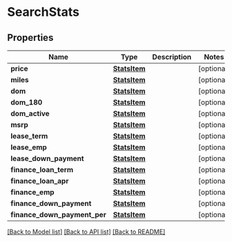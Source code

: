 # SearchStats

## Properties
Name | Type | Description | Notes
------------ | ------------- | ------------- | -------------
**price** | [**StatsItem**](StatsItem.md) |  | [optional] 
**miles** | [**StatsItem**](StatsItem.md) |  | [optional] 
**dom** | [**StatsItem**](StatsItem.md) |  | [optional] 
**dom_180** | [**StatsItem**](StatsItem.md) |  | [optional] 
**dom_active** | [**StatsItem**](StatsItem.md) |  | [optional] 
**msrp** | [**StatsItem**](StatsItem.md) |  | [optional] 
**lease_term** | [**StatsItem**](StatsItem.md) |  | [optional] 
**lease_emp** | [**StatsItem**](StatsItem.md) |  | [optional] 
**lease_down_payment** | [**StatsItem**](StatsItem.md) |  | [optional] 
**finance_loan_term** | [**StatsItem**](StatsItem.md) |  | [optional] 
**finance_loan_apr** | [**StatsItem**](StatsItem.md) |  | [optional] 
**finance_emp** | [**StatsItem**](StatsItem.md) |  | [optional] 
**finance_down_payment** | [**StatsItem**](StatsItem.md) |  | [optional] 
**finance_down_payment_per** | [**StatsItem**](StatsItem.md) |  | [optional] 

[[Back to Model list]](../README.md#documentation-for-models) [[Back to API list]](../README.md#documentation-for-api-endpoints) [[Back to README]](../README.md)


